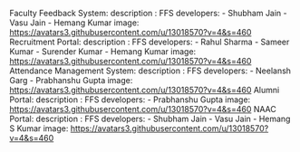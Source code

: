 
Faculty Feedback System:
  description : FFS
  developers: 
    - Shubham Jain
    - Vasu Jain
    - Hemang Kumar
  image: https://avatars3.githubusercontent.com/u/13018570?v=4&s=460
Recruitment Portal:
  description : FFS
  developers: 
    - Rahul Sharma
    - Sameer Kumar
    - Surender Kumar
    - Hemang Kumar
  image: https://avatars3.githubusercontent.com/u/13018570?v=4&s=460
Attendance Management System:
  description : FFS
  developers: 
    - Neelansh Garg
    - Prabhanshu Gupta
  image: https://avatars3.githubusercontent.com/u/13018570?v=4&s=460
Alumni Portal:
  description : FFS
  developers: 
    - Prabhanshu Gupta
  image: https://avatars3.githubusercontent.com/u/13018570?v=4&s=460
NAAC Portal:
  description : FFS
  developers: 
    - Shubham Jain
    - Vasu Jain
    - Hemang S Kumar
  image: https://avatars3.githubusercontent.com/u/13018570?v=4&s=460